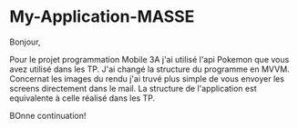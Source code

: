 # My-Application-MASSE

Bonjour,

Pour le projet programmation Mobile 3A j'ai utilisé l'api Pokemon que vous avez utilisé dans les TP. J'ai changé la structure du programme en MVVM.
Concernat les images du rendu j'ai truvé plus simple de vous envoyer les screens directement dans le mail. La structure de l'application est equivalente à celle réalisé dans les TP.

BOnne continuation!
